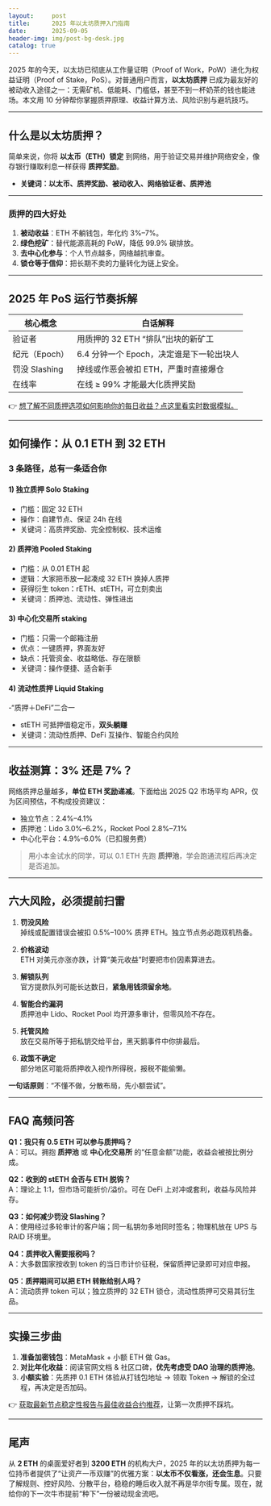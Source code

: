 ```yaml
---
layout:     post
title:      2025 年以太坊质押入门指南
date:       2025-09-05
header-img: img/post-bg-desk.jpg
catalog: true
---
```


2025 年的今天，以太坊已彻底从工作量证明（Proof of Work，PoW）进化为权益证明（Proof of Stake，PoS）。对普通用户而言，**以太坊质押** 已成为最友好的被动收入途径之一：无需矿机、低能耗、门槛低，甚至不到一杯奶茶的钱也能进场。本文用 10 分钟帮你掌握质押原理、收益计算方法、风险识别与避坑技巧。

---

## 什么是以太坊质押？

简单来说，你将 **以太币（ETH）锁定** 到网络，用于验证交易并维护网络安全，像存银行赚取利息一样获得 **质押奖励**。

* **关键词：以太币、质押奖励、被动收入、网络验证者、质押池**

---

### 质押的四大好处

1. **被动收益**：ETH 不躺钱包，年化约 3%–7%。  
2. **绿色挖矿**：替代能源高耗的 PoW，降低 99.9% 碳排放。  
3. **去中心化参与**：个人节点越多，网络越抗审查。  
4. **锁仓等于信仰**：把长期不卖的力量转化为链上安全。

---

## 2025 年 PoS 运行节奏拆解

| 核心概念 | 白话解释 |
| --- | --- |
| 验证者 | 用质押的 32 ETH “排队”出块的新矿工 |
| 纪元（Epoch） | 6.4 分钟一个 Epoch，决定谁是下一轮出块人 |
| 罚没 Slashing | 掉线或作恶会被扣 ETH，严重时直接爆仓 |
| 在线率 | 在线 ≥ 99% 才能最大化质押奖励 |

👉 [想了解不同质押选项如何影响你的每日收益？点这里看实时数据模拟。](https://okxdog.com/)

---

## 如何操作：从 0.1 ETH 到 32 ETH

### 3 条路径，总有一条适合你

#### 1) **独立质押 Solo Staking**  
- 门槛：固定 32 ETH  
- 操作：自建节点、保证 24h 在线  
- 关键词：高质押奖励、完全控制权、技术运维

#### 2) **质押池 Pooled Staking**  
- 门槛：从 0.01 ETH 起  
- 逻辑：大家把币放一起凑成 32 ETH 换掉人质押  
- 获得衍生 token：rETH、stETH，可立刻卖出  
- 关键词：质押池、流动性、弹性进出

#### 3) **中心化交易所 staking**  
- 门槛：只需一个邮箱注册  
- 优点：一键质押，界面友好  
- 缺点：托管资金、收益略低、存在限额  
- 关键词：操作便捷、适合新手

#### 4) **流动性质押 Liquid Staking**  
-“质押＋DeFi”二合一  
- stETH 可抵押借稳定币，**双头躺赚**  
- 关键词：流动性质押、DeFi 互操作、智能合约风险

---

## 收益测算：3% 还是 7%？

网络质押总量越多，**单位 ETH 奖励递减**。下面给出 2025 Q2 市场平均 APR，仅为区间预估，不构成投资建议：

- 独立节点：2.4%–4.1%  
- 质押池：Lido 3.0%–6.2%，Rocket Pool 2.8%–7.1%  
- 中心化平台：4.9%–6.0%（已扣服务费）

> 用小本金试水的同学，可以 0.1 ETH 先跑 **质押池**，学会跑通流程后再决定是否追加。

---

## 六大风险，必须提前扫雷

1. **罚没风险**  
   掉线或配置错误会被扣 0.5%–100% 质押 ETH。独立节点务必跑双机热备。  

2. **价格波动**  
   ETH 对美元亦涨亦跌，计算“美元收益”时要把市价因素算进去。  

3. **解锁队列**  
   官方提款队列可能长达数日，**紧急用钱须留余地**。  

4. **智能合约漏洞**  
   质押池中 Lido、Rocket Pool 均开源多审计，但零风险不存在。  

5. **托管风险**  
   放在交易所等于把私钥交给平台，黑天鹅事件中你排最后。  

6. **政策不确定**  
   部分地区可能将质押收入视作所得税，报税不能偷懒。  

**一句话原则**：“不懂不做，分散布局，先小额尝试”。

---

## FAQ 高频问答

**Q1：我只有 0.5 ETH 可以参与质押吗？**  
A：可以。拥抱 **质押池** 或 **中心化交易所** 的“任意金额”功能，收益会被按比例分成。

**Q2：收到的 stETH 会否与 ETH 脱钩？**  
A：理论上 1:1，但市场可能折价/溢价。可在 DeFi 上对冲或套利，收益与风险并存。

**Q3：如何减少罚没 Slashing？**  
A：使用经过多轮审计的客户端；同一私钥勿多地同时签名；物理机放在 UPS 与 RAID 环境里。

**Q4：质押收入需要报税吗？**  
A：大多数国家按收到 token 的当日市计价征税，保留质押记录即可对应申报。

**Q5：质押期间可以把 ETH 转账给别人吗？**  
A：流动质押 token 可以；独立质押的 32 ETH 锁仓，流动性质押可交易其衍生品。  

---

## 实操三步曲

1. **准备加密钱包**：MetaMask + 小额 ETH 做 Gas。  
2. **对比年化收益**：阅读官网文档 & 社区口碑，**优先考虑受 DAO 治理的质押池**。  
3. **小额实验**：先质押 0.1 ETH 体验从打钱包地址 → 领取 Token → 解锁的全过程，再决定是否加码。  

👉 [获取最新节点稳定性报告与最佳收益合约推荐](https://okxdog.com/)，让第一次质押不踩坑。

---

## 尾声

从 **2 ETH** 的桌面爱好者到 **3200 ETH** 的机构大户，2025 年的以太坊质押为每一位持币者提供了“让资产一币双赚”的优雅方案：**以太币不仅看涨，还会生息**。只要了解规则、控好风险、分散平台，稳稳的睡后收入就不再是华尔街专属。现在，就给你的下一次牛市提前“种下”一份被动现金流吧。